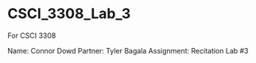 # CSCI_3308_Lab_3
For CSCI 3308

Name: Connor Dowd
Partner: Tyler Bagala
Assignment: Recitation Lab #3
